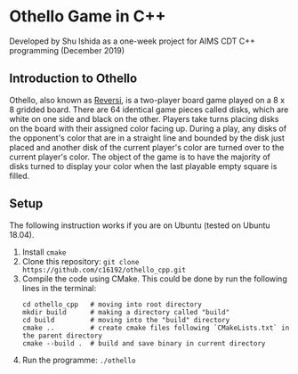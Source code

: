 # Othello Game in C++
Developed by Shu Ishida as a one-week project for AIMS CDT C++ programming (December 2019)

## Introduction to Othello

Othello, also known as [Reversi](https://en.wikipedia.org/wiki/Reversi), is a two-player board game played on a 8 x 8 gridded board. 
There are 64 identical game pieces called disks, which are white on one side and black on the other. 
Players take turns placing disks on the board with their assigned color facing up. 
During a play, any disks of the opponent's color that are in a straight line and bounded by the disk just placed and another disk of the current player's color are turned over to the current player's color.
The object of the game is to have the majority of disks turned to display your color when the last playable empty square is filled. 

## Setup
The following instruction works if you are on Ubuntu (tested on Ubuntu 18.04). 

1. Install `cmake` 
2. Clone this repository: `git clone https://github.com/c16192/othello_cpp.git`
4. Compile the code using CMake. This could be done by run the following lines in the terminal:
   ```
   cd othello_cpp   # moving into root directory
   mkdir build      # making a directory called "build"
   cd build         # moving into the "build" directory
   cmake ..         # create cmake files following `CMakeLists.txt` in the parent directory
   cmake --build .  # build and save binary in current directory
   ```
5. Run the programme: `./othello`
